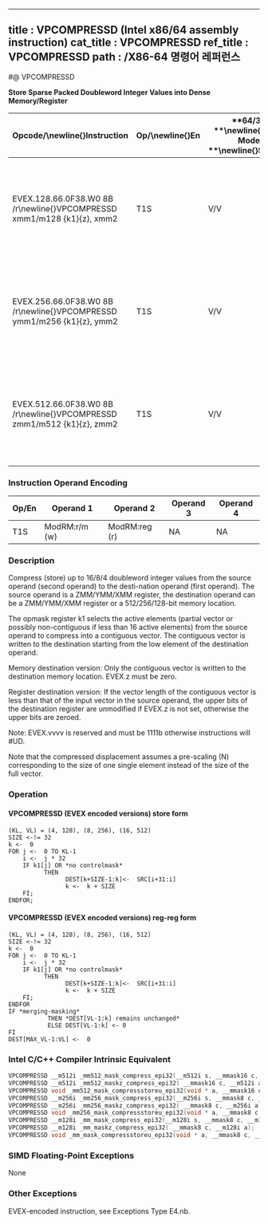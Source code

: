 ----------------------------
title : VPCOMPRESSD (Intel x86/64 assembly instruction)
cat_title : VPCOMPRESSD
ref_title : VPCOMPRESSD
path : /X86-64 명령어 레퍼런스
----------------------------
#@ VPCOMPRESSD

**Store Sparse Packed Doubleword Integer Values into Dense Memory/Register**

|**Opcode/**\newline{}**Instruction**|**Op/**\newline{}**En**|**64/32 **\newline{}**bit Mode **\newline{}**Support**|**CPUID **\newline{}**Feature **\newline{}**Flag**|**Description**|
|------------------------------------|-----------------------|------------------------------------------------------|--------------------------------------------------|---------------|
|EVEX.128.66.0F38.W0 8B /r\newline{}VPCOMPRESSD xmm1/m128 {k1}{z}, xmm2|T1S|V/V|AVX512VLAVX512F|Compress packed doubleword integer values from xmm2 to xmm1/m128 using controlmask k1.|
|EVEX.256.66.0F38.W0 8B /r\newline{}VPCOMPRESSD ymm1/m256 {k1}{z}, ymm2|T1S|V/V|AVX512VLAVX512F|Compress packed doubleword integer values from ymm2 to ymm1/m256 using controlmask k1.|
|EVEX.512.66.0F38.W0 8B /r\newline{}VPCOMPRESSD zmm1/m512 {k1}{z}, zmm2|T1S|V/V|AVX512F|Compress packed doubleword integer values from zmm2 to zmm1/m512 using controlmask k1.|
### Instruction Operand Encoding


|Op/En|Operand 1|Operand 2|Operand 3|Operand 4|
|-----|---------|---------|---------|---------|
|T1S|ModRM:r/m (w)|ModRM:reg (r)|NA|NA|
### Description 


Compress (store) up to 16/8/4 doubleword integer values from the source operand (second operand) to the desti-nation operand (first operand). The source operand is a ZMM/YMM/XMM register, the destination operand can be a ZMM/YMM/XMM register or a 512/256/128-bit memory location.

The opmask register k1 selects the active elements (partial vector or possibly non-contiguous if less than 16 active elements) from the source operand to compress into a contiguous vector. The contiguous vector is written to the destination starting from the low element of the destination operand.

Memory destination version: Only the contiguous vector is written to the destination memory location. EVEX.z must be zero.

Register destination version: If the vector length of the contiguous vector is less than that of the input vector in the source operand, the upper bits of the destination register are unmodified if EVEX.z is not set, otherwise the upper bits are zeroed.

Note: EVEX.vvvv is reserved and must be 1111b otherwise instructions will #UD.

Note that the compressed displacement assumes a pre-scaling (N) corresponding to the size of one single element instead of the size of the full vector.


### Operation
#### VPCOMPRESSD (EVEX encoded versions) store form
```info-verb
(KL, VL) = (4, 128), (8, 256), (16, 512)
SIZE  <- != 32
k  <-  0
FOR j <-   0 TO KL-1
    i  <-  j * 32
    IF k1[j] OR *no controlmask*
          THEN 
                DEST[k+SIZE-1:k]<-   SRC[i+31:i]
                k <-   k + SIZE 
    FI;
ENDFOR;
```
#### VPCOMPRESSD (EVEX encoded versions) reg-reg form
```info-verb
(KL, VL) = (4, 128), (8, 256), (16, 512)
SIZE  <- != 32
k  <-  0
FOR j  <-  0 TO KL-1
    i  <-  j * 32
    IF k1[j] OR *no controlmask*
          THEN 
                DEST[k+SIZE-1:k] <-  SRC[i+31:i]
                k <-   k + SIZE
    FI;
ENDFOR
IF *merging-masking* 
           THEN *DEST[VL-1:k] remains unchanged*
           ELSE DEST[VL-1:k] <- 0
FI
DEST[MAX_VL-1:VL] <-   0
```

### Intel C/C++ Compiler Intrinsic Equivalent

```cpp
VPCOMPRESSD __m512i _mm512_mask_compress_epi32(__m512i s, __mmask16 c, __m512i a);
VPCOMPRESSD __m512i _mm512_maskz_compress_epi32( __mmask16 c, __m512i a);
VPCOMPRESSD void _mm512_mask_compressstoreu_epi32(void * a, __mmask16 c, __m512i s);
VPCOMPRESSD __m256i _mm256_mask_compress_epi32(__m256i s, __mmask8 c, __m256i a);
VPCOMPRESSD __m256i _mm256_maskz_compress_epi32( __mmask8 c, __m256i a);
VPCOMPRESSD void _mm256_mask_compressstoreu_epi32(void * a, __mmask8 c, __m256i s);
VPCOMPRESSD __m128i _mm_mask_compress_epi32(__m128i s, __mmask8 c, __m128i a);
VPCOMPRESSD __m128i _mm_maskz_compress_epi32( __mmask8 c, __m128i a);
VPCOMPRESSD void _mm_mask_compressstoreu_epi32(void * a, __mmask8 c, __m128i s);
```
### SIMD Floating-Point Exceptions


None

### Other Exceptions


EVEX-encoded instruction, see Exceptions Type E4.nb.

